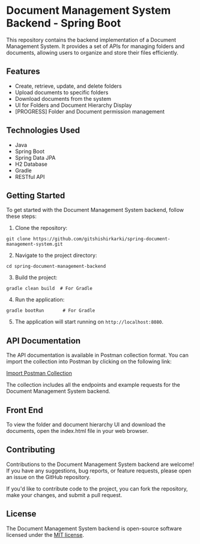 # Document Management System Backend - Spring Boot

This repository contains the backend implementation of a Document Management System. It provides a set of APIs for managing folders and documents, allowing users to organize and store their files efficiently.

## Features

- Create, retrieve, update, and delete folders
- Upload documents to specific folders
- Download documents from the system
- UI for Folders and Document Hierarchy Display
- [PROGRESS] Folder and Document permission management

## Technologies Used

- Java
- Spring Boot
- Spring Data JPA
- H2 Database
- Gradle
- RESTful API

## Getting Started

To get started with the Document Management System backend, follow these steps:

1. Clone the repository:

```shell
git clone https://github.com/gitshishirkarki/spring-document-management-system.git
```

2. Navigate to the project directory:

```shell
cd spring-document-management-backend
```

3. Build the project:

```shell
gradle clean build  # For Gradle
```

4. Run the application:

```shell
gradle bootRun       # For Gradle
```

5. The application will start running on `http://localhost:8080`.

## API Documentation

The API documentation is available in Postman collection format. You can import the collection into Postman by clicking on the following link:

[Import Postman Collection](https://api.postman.com/collections/25891149-27b7516d-b2ca-4bc0-8616-9a3c981e1336?access_key=PMAT-01H3P1D98YEB8JY6922JP17HBR)

The collection includes all the endpoints and example requests for the Document Management System backend.

## Front End
To view the folder and document hierarchy UI and download the documents, open the index.html file in your web browser.

## Contributing

Contributions to the Document Management System backend are welcome! If you have any suggestions, bug reports, or feature requests, please open an issue on the GitHub repository.

If you'd like to contribute code to the project, you can fork the repository, make your changes, and submit a pull request.

## License

The Document Management System backend is open-source software licensed under the [MIT license](LICENSE).
